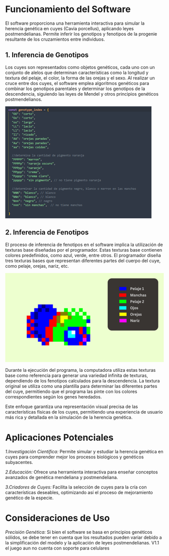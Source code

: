 
# Funcionamiento del Software

El software proporciona una herramienta interactiva para simular la herencia genética en cuyes (Cavia porcellus), aplicando leyes postmendelianas. Permite inferir los genotipos y fenotipos de la progenie resultante de los cruzamientos entre individuos.

## 1. Inferencia de Genotipos

Los cuyes son representados como objetos genéticos, cada uno con un conjunto de alelos que determinan características como la longitud y textura del pelaje, el color, la forma de las orejas y el sexo. Al realizar un cruce entre dos cuyes, el software emplea algoritmos genéticos para combinar los genotipos parentales y determinar los genotipos de la descendencia, siguiendo las leyes de Mendel y otros principios genéticos postmendelianos.

![img](https://github.com/Hecze/Genetica-Cuyistica/blob/main/genotipos.PNG)

## 2. Inferencia de Fenotipos

El proceso de inferencia de fenotipos en el software implica la utilización de texturas base diseñadas por el programador. Estas texturas base contienen colores predefinidos, como azul, verde, entre otros. El programador diseña tres texturas bases que representan diferentes partes del cuerpo del cuye, como pelaje, orejas, nariz, etc.

![img](https://github.com/Hecze/Genetica-Cuyistica/blob/main/FENOTIPOS.PNG)

Durante la ejecución del programa, la computadora utiliza estas texturas base como referencia para generar una variedad infinita de texturas, dependiendo de los fenotipos calculados para la descendencia. La textura original se utiliza como una plantilla para determinar las diferentes partes del cuye, permitiendo que el programa las pinte con los colores correspondientes según los genes heredados.

Este enfoque garantiza una representación visual precisa de las características físicas de los cuyes, permitiendo una experiencia de usuario más rica y detallada en la simulación de la herencia genética.

# Aplicaciones Potenciales

*1.Investigación Científica:* Permite simular y estudiar la herencia genética en cuyes para comprender mejor los procesos biológicos y genéticos subyacentes.

*2.Educación:* Ofrece una herramienta interactiva para enseñar conceptos avanzados de genética mendeliana y postmendeliana.

*3.Criadores de Cuyes:* Facilita la selección de cuyes para la cría con características deseables, optimizando así el proceso de mejoramiento genético de la especie.

# Consideraciones de Uso

*Precisión Genética:* Si bien el software se basa en principios genéticos sólidos, se debe tener en cuenta que los resultados pueden variar debido a la simplificación del modelo y la aplicación de leyes postmendelianas.
V1.1 el juego aun no cuenta con soporte para celulares
